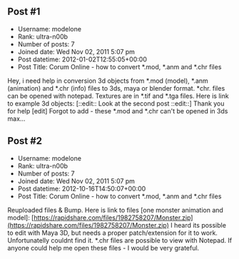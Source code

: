 ## Post #1
- Username: modelone
- Rank: ultra-n00b
- Number of posts: 7
- Joined date: Wed Nov 02, 2011 5:07 pm
- Post datetime: 2012-01-02T12:55:05+00:00
- Post Title: Corum Online - how to convert *.mod, *.anm and *.chr files

Hey, i need help in conversion 3d objects from *.mod (model), *.anm (animation) and *.chr (info) files to 3ds, maya or blender format. 
*chr. files can be opened with notepad. Textures are in *.tif and *.tga files.
Here is link to example 3d objects: [::edit:: Look at the second post ::edit::]
Thank you for help 
[edit]
Forgot to add - these *.mod and *.chr can't be opened in 3ds max...
## Post #2
- Username: modelone
- Rank: ultra-n00b
- Number of posts: 7
- Joined date: Wed Nov 02, 2011 5:07 pm
- Post datetime: 2012-10-16T14:50:07+00:00
- Post Title: Corum Online - how to convert *.mod, *.anm and *.chr files

Reuploaded files & Bump.
Here is link to files [one monster animation and model]: 
[https://rapidshare.com/files/1982758207/Monster.zip](https://rapidshare.com/files/1982758207/Monster.zip)
I heard its possible to edit with Maya 3D, but needs a proper patch/extension for it to work. Unfortunatelly couldnt find it. 
*.chr files are possible to view with Notepad.
If anyone could help me open these files - I would be very grateful.
